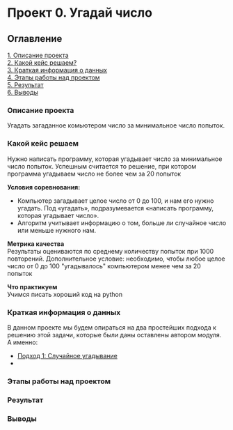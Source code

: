 # Проект 0. Угадай число

## Оглавление
[1. Описание проекта](https://github.com/romash23/roman_maryukov_DTS/blob/main/project_0/readme.md#Описание-проекта)  
[2. Какой кейс решаем?](https://github.com/romash23/roman_maryukov_DTS/blob/main/project_0/readme.md#Какой-кейс-решаем)  
[3. Краткая информация о данных](https://github.com/romash23/roman_maryukov_DTS/blob/main/project_0/readme.md#Краткая-информация-о-данных)  
[4. Этапы работы над проектом](https://github.com/romash23/roman_maryukov_DTS/blob/main/project_0/readme.md#Этапы-работы-над-проектом)  
[5. Результат](https://github.com/romash23/roman_maryukov_DTS/blob/main/project_0/readme.md#Результат)    
[6. Выводы](https://github.com/romash23/roman_maryukov_DTS/blob/main/project_0/readme.md#Выводы) 

### Описание проекта
Угадать загаданное комьютером число за минимальное число попыток.

### Какой кейс решаем
Нужно написать программу, которая угадывает число за минимальное число попыток. Успешным считается то решение, при котором программа угадываем число не более чем за 20 попыток

**Условия соревнования:**  
- Компьютер загадывает целое число от 0 до 100, и нам его нужно угадать. Под «угадать», подразумевается «написать программу, которая угадывает число».
- Алгоритм учитывает информацию о том, больше ли случайное число или меньше нужного нам.

**Метрика качества**     
Результаты оцениваются по среднему количеству попыток при 1000 повторений. Дополнительное условие: необходимо, чтобы любое целое число от 0 до 100 "угадывалось" компьютером менее чем за 20 попыток

**Что практикуем**     
Учимся писать хороший код на python

### Краткая информация о данных
В данном проекте мы будем опираться на два простейших подхода к решению этой задачи, которые были даны оставлены автором модуля. А именно:
- [Подход 1: Случайное угадывание]()
- 

### Этапы работы над проектом

### Результат

### Выводы

